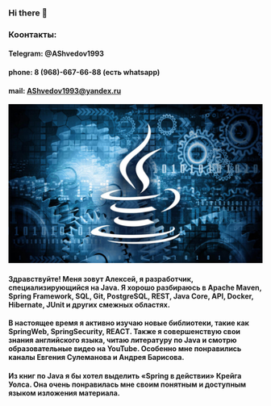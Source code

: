 ### Hi there 👋
### Коонтакты:

#### Telegram: @AShvedov1993
#### phone: 8 (968)-667-66-88 (есть whatsapp)
#### mail: AShvedov1993@yandex.ru
![JAVA-Technology.jpg](JAVA-Technology.jpg)
#### Здравствуйте! Меня зовут Алексей, я разработчик, специализирующийся на Java. Я хорошо разбираюсь в Apache Maven, Spring Framework, SQL, Git, PostgreSQL, REST, Java Core, API, Docker, Hibernate, JUnit и других смежных областях.

#### В настоящее время я активно изучаю новые библиотеки, такие как SpringWeb, SpringSecurity, REACT. Также я совершенствую свои знания английского языка, читаю литературу по Java и смотрю образовательные видео на YouTube. Особенно мне понравились каналы Евгения Сулеманова и Андрея Барисова.

#### Из книг по Java я бы хотел выделить «Spring в действии» Крейга Уолса. Она очень понравилась мне своим понятным и доступным языком изложения материала.

<!--
**Aleksey01091993/Aleksey01091993** is a ✨ _special_ ✨ repository because its `README.md` (this file) appears on your GitHub profile.

Here are some ideas to get you started:

- 🔭 I’m currently working on ...
- 🌱 I’m currently learning ...
- 👯 I’m looking to collaborate on ...
- 🤔 I’m looking for help with ...
- 💬 Ask me about ...
- 📫 How to reach me: ...
- 😄 Pronouns: ...
- ⚡ Fun fact: ...
-->
